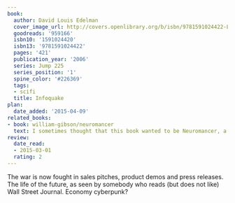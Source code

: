 ```yaml
---
book:
  author: David Louis Edelman
  cover_image_url: http://covers.openlibrary.org/b/isbn/9781591024422-L.jpg
  goodreads: '959166'
  isbn10: '1591024420'
  isbn13: '9781591024422'
  pages: '421'
  publication_year: '2006'
  series: Jump 225
  series_position: '1'
  spine_color: '#226369'
  tags:
  - scifi
  title: Infoquake
plan:
  date_added: '2015-04-09'
related_books:
- book: william-gibson/neuromancer
  text: I sometimes thought that this book wanted to be Neuromancer, a lot.
review:
  date_read:
  - 2015-03-01
  rating: 2
---
```


The war is now fought in sales pitches, product demos and press releases. The life of the future, as seen by somebody
who reads (but does not like) Wall Street Journal. Economy cyberpunk?
